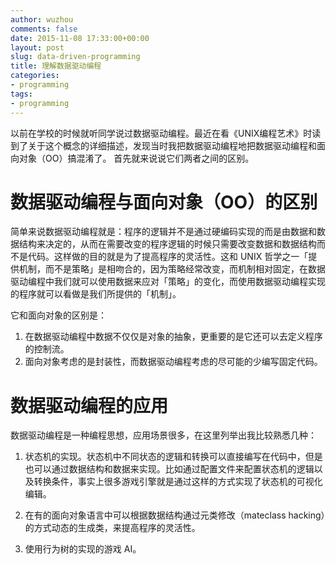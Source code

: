 ```yaml
---
author: wuzhou
comments: false
date: 2015-11-08 17:33:00+00:00
layout: post
slug: data-driven-programming
title: 理解数据驱动编程
categories:
- programming
tags:
- programming
---
```


以前在学校的时候就听同学说过数据驱动编程。最近在看《UNIX编程艺术》时读到了关于这个概念的详细描述，发现当时我把数据驱动编程地把数据驱动编程和面向对象（OO）搞混淆了。 首先就来说说它们两者之间的区别。

# 数据驱动编程与面向对象（OO）的区别

简单来说数据驱动编程就是：程序的逻辑并不是通过硬编码实现的而是由数据和数据结构来决定的，从而在需要改变的程序逻辑的时候只需要改变数据和数据结构而不是代码。这样做的目的就是为了提高程序的灵活性。这和 UNIX 哲学之一「提供机制，而不是策略」是相吻合的，因为策略经常改变，而机制相对固定，在数据驱动编程中我们就可以使用数据来应对「策略」的变化，而使用数据驱动编程实现的程序就可以看做是我们所提供的「机制」。

它和面向对象的区别是：

1. 在数据驱动编程中数据不仅仅是对象的抽象，更重要的是它还可以去定义程序的控制流。
2. 面向对象考虑的是封装性，而数据驱动编程考虑的尽可能的少编写固定代码。

# 数据驱动编程的应用

数据驱动编程是一种编程思想，应用场景很多，在这里列举出我比较熟悉几种：

1. 状态机的实现。状态机中不同状态的逻辑和转换可以直接编写在代码中，但是也可以通过数据结构和数据来实现。比如通过配置文件来配置状态机的逻辑以及转换条件，事实上很多游戏引擎就是通过这样的方式实现了状态机的可视化编辑。

2. 在有的面向对象语言中可以根据数据结构通过元类修改（mateclass hacking）的方式动态的生成类，来提高程序的灵活性。

3. 使用行为树的实现的游戏 AI。
